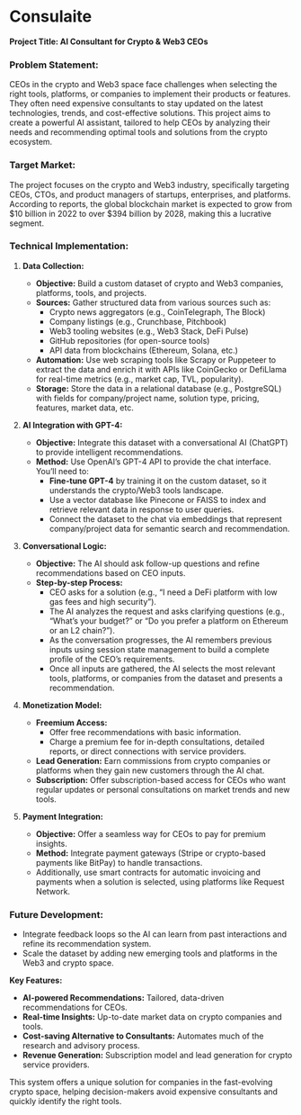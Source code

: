 # Consulaite
**Project Title: AI Consultant for Crypto & Web3 CEOs**

### Problem Statement:
CEOs in the crypto and Web3 space face challenges when selecting the right tools, platforms, or companies to implement their products or features. They often need expensive consultants to stay updated on the latest technologies, trends, and cost-effective solutions. This project aims to create a powerful AI assistant, tailored to help CEOs by analyzing their needs and recommending optimal tools and solutions from the crypto ecosystem.

### Target Market:
The project focuses on the crypto and Web3 industry, specifically targeting CEOs, CTOs, and product managers of startups, enterprises, and platforms. According to reports, the global blockchain market is expected to grow from $10 billion in 2022 to over $394 billion by 2028, making this a lucrative segment.

### Technical Implementation:

1. **Data Collection:**
   - **Objective:** Build a custom dataset of crypto and Web3 companies, platforms, tools, and projects.
   - **Sources:** Gather structured data from various sources such as:
     - Crypto news aggregators (e.g., CoinTelegraph, The Block)
     - Company listings (e.g., Crunchbase, Pitchbook)
     - Web3 tooling websites (e.g., Web3 Stack, DeFi Pulse)
     - GitHub repositories (for open-source tools)
     - API data from blockchains (Ethereum, Solana, etc.)
   - **Automation:** Use web scraping tools like Scrapy or Puppeteer to extract the data and enrich it with APIs like CoinGecko or DefiLlama for real-time metrics (e.g., market cap, TVL, popularity).
   - **Storage:** Store the data in a relational database (e.g., PostgreSQL) with fields for company/project name, solution type, pricing, features, market data, etc.

2. **AI Integration with GPT-4:**
   - **Objective:** Integrate this dataset with a conversational AI (ChatGPT) to provide intelligent recommendations.
   - **Method:** Use OpenAI’s GPT-4 API to provide the chat interface. You’ll need to:
     - **Fine-tune GPT-4** by training it on the custom dataset, so it understands the crypto/Web3 tools landscape.
     - Use a vector database like Pinecone or FAISS to index and retrieve relevant data in response to user queries.
     - Connect the dataset to the chat via embeddings that represent company/project data for semantic search and recommendation.

3. **Conversational Logic:**
   - **Objective:** The AI should ask follow-up questions and refine recommendations based on CEO inputs.
   - **Step-by-step Process:**
     - CEO asks for a solution (e.g., “I need a DeFi platform with low gas fees and high security”).
     - The AI analyzes the request and asks clarifying questions (e.g., “What’s your budget?” or “Do you prefer a platform on Ethereum or an L2 chain?”).
     - As the conversation progresses, the AI remembers previous inputs using session state management to build a complete profile of the CEO’s requirements.
     - Once all inputs are gathered, the AI selects the most relevant tools, platforms, or companies from the dataset and presents a recommendation.

4. **Monetization Model:**
   - **Freemium Access:**
     - Offer free recommendations with basic information.
     - Charge a premium fee for in-depth consultations, detailed reports, or direct connections with service providers.
   - **Lead Generation:** Earn commissions from crypto companies or platforms when they gain new customers through the AI chat.
   - **Subscription:** Offer subscription-based access for CEOs who want regular updates or personal consultations on market trends and new tools.

5. **Payment Integration:**
   - **Objective:** Offer a seamless way for CEOs to pay for premium insights.
   - **Method:** Integrate payment gateways (Stripe or crypto-based payments like BitPay) to handle transactions.
   - Additionally, use smart contracts for automatic invoicing and payments when a solution is selected, using platforms like Request Network.

### Future Development:
- Integrate feedback loops so the AI can learn from past interactions and refine its recommendation system.
- Scale the dataset by adding new emerging tools and platforms in the Web3 and crypto space.

**Key Features:**
- **AI-powered Recommendations:** Tailored, data-driven recommendations for CEOs.
- **Real-time Insights:** Up-to-date market data on crypto companies and tools.
- **Cost-saving Alternative to Consultants:** Automates much of the research and advisory process.
- **Revenue Generation:** Subscription model and lead generation for crypto service providers.

This system offers a unique solution for companies in the fast-evolving crypto space, helping decision-makers avoid expensive consultants and quickly identify the right tools.